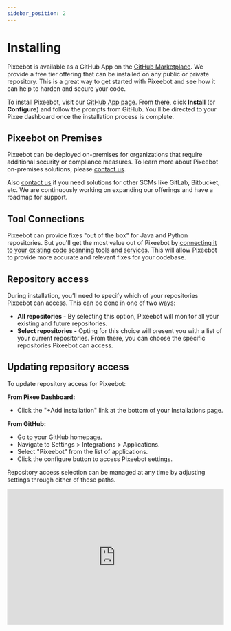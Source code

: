 ```yaml
---
sidebar_position: 2
---
```


# Installing

Pixeebot is available as a GitHub App on the [GitHub Marketplace](https://github.com/apps/pixeebot/).
We provide a free tier offering that can be installed on any public or private repository. This is a great way to get started with Pixeebot and see how it can help to harden and secure your code.

To install Pixeebot, visit our [GitHub App page](https://github.com/apps/pixeebot/). From there, click **Install** (or **Configure**) and follow the prompts from GitHub. You'll be directed to your Pixee dashboard once the installation process is complete.

## Pixeebot on Premises

Pixeebot can be deployed on-premises for organizations that require additional security or compliance measures. To learn more about Pixeebot on-premises solutions, please [contact us](https://pixee.ai/demo-landing-page).

Also [contact us](https://pixee.ai/demo-landing-page) if you need solutions for other SCMs like GitLab, Bitbucket, etc. We are continuously working on expanding our offerings and have a roadmap for support.

## Tool Connections

Pixeebot can provide fixes "out of the box" for Java and Python repositories. But you'll get the most value out of Pixeebot by [connecting it to your existing code scanning tools and services](/code-scanning-tools/overview). This will allow Pixeebot to provide more accurate and relevant fixes for your codebase.

## Repository access

During installation, you’ll need to specify which of your repositories Pixeebot can access. This can be done in one of two ways:

- **All repositories -** By selecting this option, Pixeebot will monitor all your existing and future repositories.
- **Select repositories -** Opting for this choice will present you with a list of your current repositories. From there, you can choose the specific repositories Pixeebot can access.

## Updating repository access

To update repository access for Pixeebot:

**From Pixee Dashboard:**

- Click the "+Add installation" link at the bottom of your Installations page.

**From GitHub:**

- Go to your GitHub homepage.
- Navigate to Settings > Integrations > Applications.
- Select "Pixeebot" from the list of applications.
- Click the configure button to access Pixeebot settings.

Repository access selection can be managed at any time by adjusting settings through either of these paths.

<iframe width="100%" height="315" src="https://www.youtube.com/embed/0p6nbDUrfeE?si=BJM0CAGc8zoJF26E" title="YouTube video player" frameborder="0" allow="accelerometer; autoplay; clipboard-write; encrypted-media; gyroscope; picture-in-picture; web-share" allowfullscreen></iframe>
